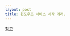 ```yaml
---
layout: post
title: 윈도우즈 서비스 시작 에러.
---
```


[참고]

[참고]:http://driverentry.tistory.com/entry/StartService-1053-0x41D